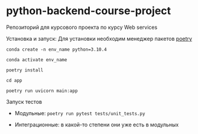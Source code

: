# python-backend-course-project
Репозиторий для курсового проекта по курсу Web services

Установка и запуск:
Для установки необходим менеджер пакетов [poetry](https://python-poetry.org/)

```conda create -n env_name python=3.10.4```

```conda activate env_name```

```poetry install```

```cd app```

```poetry run uvicorn main:app```

Запуск тестов

* Модульные: ```poetry run pytest tests/unit_tests.py```

* Интеграционные: в какой-то степени они уже есть в модульных
